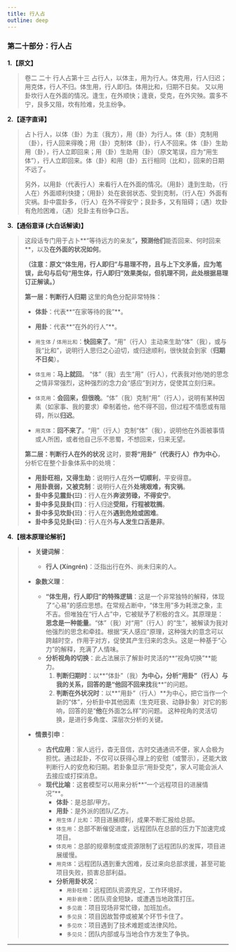 ```yaml
---
title: 行人占
outline: deep
---
```

  
### **第二十部分：行人占**

**1.【原文】**
> 卷二 二十 行人占第十三
> 占行人，以体主，用为行人。体克用，行人归迟；用克体，行人不归。体生用，行人即归。体用比和，归期不日矣。
> 又以用卦坎行人在外面的情况。逢生，在外顺快；逢衰，受克，在外灾殃。震多不宁，艮多又阻，坎有险难，兑主纷争。

**2.【逐字直译】**
> 占卜行人，以体（卦）为主（我方），用（卦）为行人。体（卦）克制用（卦），行人回来得晚；用（卦）克制体（卦），行人不回来。体（卦）生助用（卦），行人立即回来；用（卦）生助用（卦）（原文笔误，应为“用生体”），行人立即回来。体（卦）和用（卦）五行相同（比和），回来的日期不远了。
> 
> 另外，以用卦（代表行人）来看行人在外面的情况。（用卦）逢到生助，（行人在）外面顺利快捷；（用卦）处在衰弱状态、受到克制，（行人在）外面有灾祸。卦中震卦多，（行人）在外不得安宁；艮卦多，又有阻碍；（遇）坎卦有危险困难，（遇）兑卦主有纷争口舌。

**3.【通俗意译 (大白话解读)】**
> 这段话专门用于占卜**“等待远方的亲友”**，预测他们**能否回来、何时回来**，以及**在外面的状况如何**。
> 
> **（注意：原文“体生用，行人即归”与易理不符，且与上下文矛盾，应为笔误，此句与后句“用生体，行人即归”效果类似，但机理不同，此处根据易理订正解读。）**
> 
> **第一层：判断行人归期**
> 这里的角色分配非常特殊：
> *   **体卦**：代表**“在家等待的我”**。
> *   **用卦**：代表**“在外的行人”**。
> 
> *   `用生体` / `体用比和`：**快回来了**。“用”（行人）主动来生助“体”（我），或与我“比和”，说明行人思归之心迫切，或归途顺利，很快就会到家（**归期不日矣**）。
> *   `体生用`：**马上就回**。 “体”（我）去生“用”（行人），代表我对他/她的思念之情非常强烈，这种强烈的念力会“感应”到对方，促使其立刻归来。
> *   `体克用`：**会回来，但很晚**。“体”（我）克制“用”（行人），说明有某种因素（如家事、我的要求）牵制着他，他不得不回，但过程不情愿或有阻碍，所以**归迟**。
> *   `用克体`：**回不来了**。“用”（行人）克制“体”（我），说明他在外面被事情或人所困，或者他自己乐不思蜀，不想回来，归来无望。
> 
> **第二层：判断行人在外的状况**
> 这时，要**将“用卦”（代表行人）作为中心**，分析它在整个卦象体系中的处境：
> *   **用卦旺相，又得生助**：说明行人在外**一切顺利**，平安得意。
> *   **用卦衰弱，又被克制**：说明行人在外**处境艰难，有灾祸**。
> *   **卦中多见震卦(☳)**：行人在外**奔波劳碌，不得安宁**。
> *   **卦中多见艮卦(☶)**：行人归途**受阻，行程被耽搁**。
> *   **卦中多见坎卦(☵)**：行人在外**遇到危险或困难**。
> *   **卦中多见兑卦(☱)**：行人在外**与人发生口舌是非**。

**4.【根本原理论解析】**
> *   **关键词解**：
>     *   **行人 (Xíngrén)**：泛指出行在外、尚未归来的人。
> 
> *   **象数义理**：
>     *   **“体生用，行人即归”的特殊逻辑**：这是一个非常独特的解释，体现了“心易”的感应思想。在常规占断中，“体生用”多为耗泄之象，主不吉。但唯独在“行人占”中，它被赋予了积极的含义。其原理是：**思念是一种能量**。“体”（我）对“用”（行人）的“生”，被解读为我对他强烈的思念和牵挂。根据“天人感应”原理，这种强大的意念可以跨越时空，作用于对方，促使其产生归来的念头。这是一种基于“心力”的解释，充满了人情味。
>     *   **分析视角的切换**：此占法展示了解卦时灵活的**“视角切换”**能力。
>         1.  **判断归期时**：以**“体卦”（我）**为中心，分析“用卦”（行人）与我的关系，回答的是“他回不回来找**我**”的问题。
>         2.  **判断在外状况时**：以**“用卦”（行人）**为中心，把它当作一个新的“体”，分析卦中其他因素（生克旺衰、动静卦象）对它的影响，回答的是“**他**在外面怎么样”的问题。
>         这种视角的灵活切换，是进行多角度、深层次分析的关键。
> 
> *   **情景引申**：
>     *   **古代应用**：家人远行，杳无音信，古时交通通讯不便，家人会极为担忧。通过起卦，不仅可以获得心理上的安慰（或警示），还能大致判断行人的安危和归期。若卦象显示“用卦受克”，家人可能会派人去接应或打探消息。
>     *   **现代比喻**：这套模型可以用来分析**“一个远程项目的进展情况”**。
>         *   **体卦**：是总部/甲方。
>         *   **用卦**：是外派的团队/乙方。
>         *   `用生体` / `比和`：项目进展顺利，成果不断汇报给总部。
>         *   `体生用`：总部不断催促进度，远程团队在总部的压力下加速完成项目。
>         *   `体克用`：总部的规章制度或资源限制了远程团队的发挥，项目进展缓慢。
>         *   `用克体`：远程团队遇到重大困难，反过来向总部求援，甚至可能项目失败，损害总部利益。
>         *   **分析用卦状况**：
>             *   `用卦旺相`：远程团队资源充足，工作环境好。
>             *   `用卦衰绝`：团队资金短缺，或遭遇当地政策打压。
>             *   `多见震`：项目现场非常忙碌，加班加点。
>             *   `多见艮`：项目因故暂停或被某个环节卡住了。
>             *   `多见坎`：项目遇到了技术难题或法律风险。
>             *   `多见兑`：团队内部或与当地合作方发生了争执。

---
